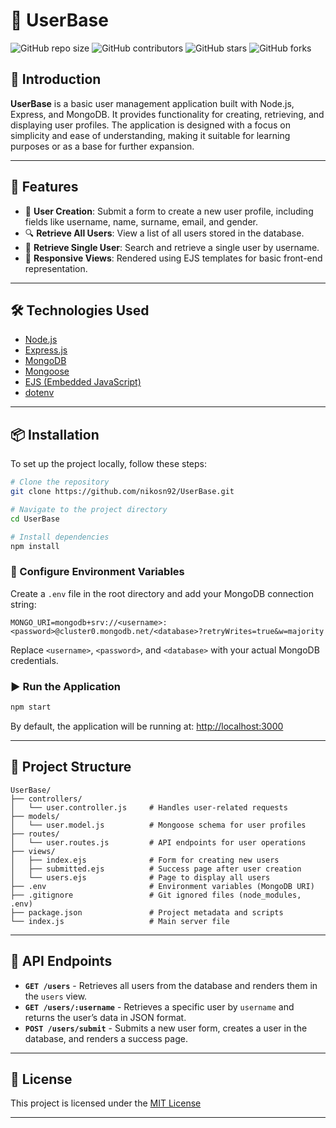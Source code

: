 # 👥 UserBase

![GitHub repo size](https://img.shields.io/github/repo-size/nikosn92/UserBase)
![GitHub contributors](https://img.shields.io/github/contributors/nikosn92/UserBase)
![GitHub stars](https://img.shields.io/github/stars/nikosn92/UserBase?style=social)
![GitHub forks](https://img.shields.io/github/forks/nikosn92/UserBase?style=social)

## 📌 Introduction

**UserBase** is a basic user management application built with Node.js, Express, and MongoDB. It provides functionality for creating, retrieving, and displaying user profiles. The application is designed with a focus on simplicity and ease of understanding, making it suitable for learning purposes or as a base for further expansion.

---

## 🚀 Features

- 📝 **User Creation**: Submit a form to create a new user profile, including fields like username, name, surname, email, and gender.
- 🔍 **Retrieve All Users**: View a list of all users stored in the database.
- 👤 **Retrieve Single User**: Search and retrieve a single user by username.
- 🎨 **Responsive Views**: Rendered using EJS templates for basic front-end representation.

---

## 🛠️ Technologies Used

- [Node.js](https://nodejs.org/)
- [Express.js](https://expressjs.com/)
- [MongoDB](https://www.mongodb.com/)
- [Mongoose](https://mongoosejs.com/)
- [EJS (Embedded JavaScript)](https://ejs.co/)
- [dotenv](https://www.npmjs.com/package/dotenv)

---

## 📦 Installation

To set up the project locally, follow these steps:

```bash
# Clone the repository
git clone https://github.com/nikosn92/UserBase.git

# Navigate to the project directory
cd UserBase

# Install dependencies
npm install
```

### 🔧 Configure Environment Variables

Create a `.env` file in the root directory and add your MongoDB connection string:
```env
MONGO_URI=mongodb+srv://<username>:<password>@cluster0.mongodb.net/<database>?retryWrites=true&w=majority
```
Replace `<username>`, `<password>`, and `<database>` with your actual MongoDB credentials.

### ▶️ Run the Application
```bash
npm start
```
By default, the application will be running at:
[http://localhost:3000](http://localhost:3000/)

---

## 📂 Project Structure

```
UserBase/
├── controllers/
│   └── user.controller.js     # Handles user-related requests
├── models/
│   └── user.model.js          # Mongoose schema for user profiles
├── routes/
│   └── user.routes.js         # API endpoints for user operations
├── views/
│   ├── index.ejs              # Form for creating new users
│   ├── submitted.ejs          # Success page after user creation
│   └── users.ejs              # Page to display all users
├── .env                       # Environment variables (MongoDB URI)
├── .gitignore                 # Git ignored files (node_modules, .env)
├── package.json               # Project metadata and scripts
└── index.js                   # Main server file
```

---

## 🔗 API Endpoints

- **`GET /users`** - Retrieves all users from the database and renders them in the `users` view.
- **`GET /users/:username`** - Retrieves a specific user by `username` and returns the user’s data in JSON format.
- **`POST /users/submit`** - Submits a new user form, creates a user in the database, and renders a success page.

---

 

## 📜 License

This project is licensed under the [MIT License](https://opensource.org/license/mit)

---
 
